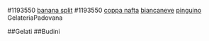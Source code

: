 #1193550 [banana split](./Gelati/banana_split.md)
#1193550 [coppa nafta](./Gelati/coppa_nafta.md)
[biancaneve](./Budini/biancaneve)
[pinguino](./Budini/pinguino)
GelateriaPadovana

##Gelati
##Budini
